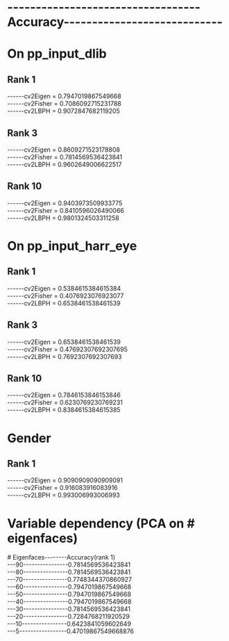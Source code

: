 # ----------------------------------Accuracy----------------------------
# On pp_input_dlib
## Rank 1
 ------cv2Eigen =   0.7947019867549668<br>
 ------cv2Fisher =  0.7086092715231788<br>
 ------cv2LBPH =    0.9072847682119205<br>
## Rank 3
 ------cv2Eigen =   0.8609271523178808<br>
 ------cv2Fisher =  0.7814569536423841<br>
 ------cv2LBPH =    0.9602649006622517<br>
## Rank 10
 ------cv2Eigen =   0.9403973509933775<br>
 ------cv2Fisher =  0.8410596026490066<br>
 ------cv2LBPH =    0.9801324503311258<br>

# On pp_input_harr_eye
## Rank 1
 ------cv2Eigen =   0.5384615384615384<br>
 ------cv2Fisher =  0.4076923076923077<br>
 ------cv2LBPH =    0.6538461538461539<br>
## Rank 3
 ------cv2Eigen =   0.6538461538461539<br>
 ------cv2Fisher =  0.47692307692307695<br>
 ------cv2LBPH =    0.7692307692307693<br>
## Rank 10
 ------cv2Eigen =   0.7846153846153846<br>
 ------cv2Fisher =  0.6230769230769231<br>
 ------cv2LBPH =    0.8384615384615385<br>

# Gender
## Rank 1
 ------cv2Eigen =   0.9090909090909091<br>
 ------cv2Fisher =  0.916083916083916<br>
 ------cv2LBPH =    0.993006993006993<br>


# Variable dependency (PCA on \# eigenfaces)
\# Eigenfaces--------Accuracy(rank 1)<br>
---90----------------0.7814569536423841<br>
---80----------------0.7814569536423841<br>
---70----------------0.7748344370860927<br>
---60----------------0.7947019867549668<br>
---50----------------0.7947019867549668<br>
---40----------------0.7947019867549668<br>
---30----------------0.7814569536423841<br>
---20----------------0.7284768211920529<br>
---10----------------0.6423841059602649<br>
---5-----------------0.47019867549668876<br>